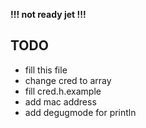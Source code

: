 **!!! not ready jet !!!**


## TODO
* fill this file
* change cred to array
* fill cred.h.example
* add mac address
* add degugmode for println